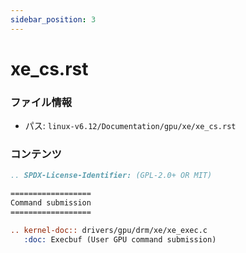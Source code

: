 ```yaml
---
sidebar_position: 3
---
```

# xe_cs.rst

### ファイル情報

- パス: `linux-v6.12/Documentation/gpu/xe/xe_cs.rst`

### コンテンツ

```rst
.. SPDX-License-Identifier: (GPL-2.0+ OR MIT)

==================
Command submission
==================

.. kernel-doc:: drivers/gpu/drm/xe/xe_exec.c
   :doc: Execbuf (User GPU command submission)

```
